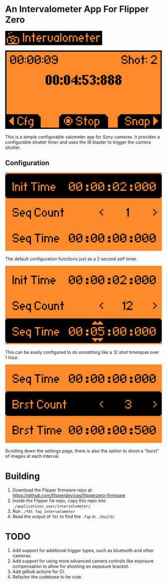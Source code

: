 # An Intervalometer App For Flipper Zero

![](./doc/img/app-icon.png)

![](./doc/img/running-intervalometer.png)

This is a simple configurable valometer app for Sony cameras. It provides a
configurable shutter timer and uses the IR blaster to trigger the camera
shutter.

## Configuration

![](./doc/img/settings-initial.png)

The default configuration functions just as a 2 second self timer.

![](./doc/img/settings-edit.png)

This can be easily configured to do something like a 12 shot timelapse over 1 hour.

![](./doc/img/settings-burst.png)

Scrolling down the settings page, there is also the option to shoot a "burst"
of images at each interval.

# Building

1. Download the Flipper firmware repo at: https://github.com/flipperdevices/flipperzero-firmware
2. Inside the Flipper fw repo, copy this repo into `./applications_user/intervalometer/`
3. Run `./fbt fap_intervalometer`
4. Read the output of `fbt` to find the `.fap` in `./build/`

# TODO

1. Add support for additional trigger types, such as bluetooth and other cameras.
2. Add support for using more advanced camera controls like exposure compensation
   to allow for shooting an exposure bracket.
3. Add github actions for CI.
3. Refactor the codebase to be cute.

